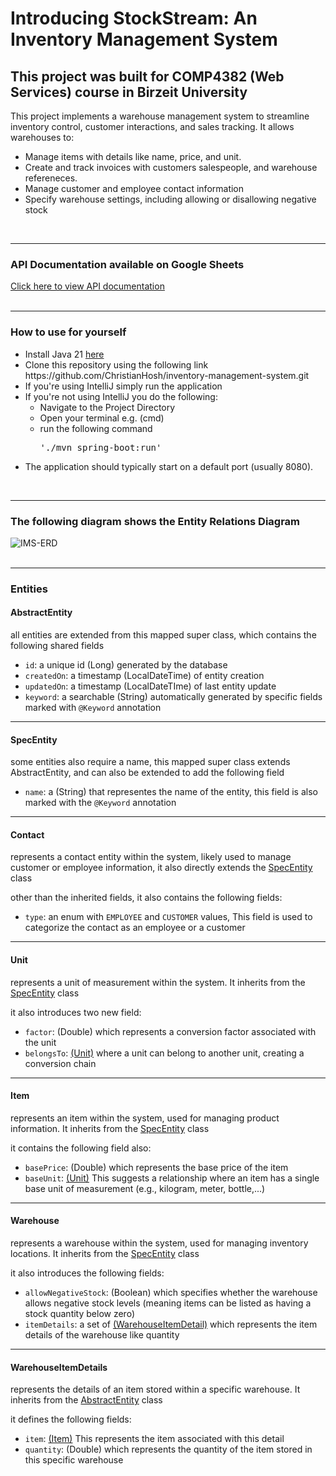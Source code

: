 <h1>Introducing StockStream: An Inventory Management System</h1>
<h2>This project was built for COMP4382 (Web Services) course in Birzeit University</h2>
<p>This project implements a warehouse management system to streamline inventory control, customer interactions, and sales tracking. It allows warehouses to:</p>
<ul>
  <li>Manage items with details like name, price, and unit.</li>
  <li>Create and track invoices with customers salespeople, and warehouse refereneces.</li>
  <li>Manage customer and employee contact information</li>
  <li>Specify warehouse settings, including allowing or disallowing negative stock</li>
</ul>
<br/>
<hr/>
<div>
  <h3>API Documentation available on Google Sheets</h3>
  <a href="https://docs.google.com/spreadsheets/d/1ZpMwW9f5QEL47GuOURc2nhgphvwFFmVGspfF8CfqkVE/edit?usp=sharing">Click here to view API documentation</a>
</div>
<br/>
<hr/>
<div>
  <h3>How to use for yourself</h3>
  <ul>
    <li>Install Java 21 <a href="https://www.oracle.com/java/technologies/javase/jdk21-archive-downloads.html">here</a></li>
    <li>Clone this repository using the following link https://github.com/ChristianHosh/inventory-management-system.git</li>
    <li>If you're using IntelliJ simply run the application</li>
    <li>If you're not using IntelliJ you do the following:
      <ul>
        <li>Navigate to the Project Directory</li>
        <li>Open your terminal e.g. (cmd)</li>
        <li>run the following command <pre>'./mvn spring-boot:run'</pre></li>
      </ul>
      <li>The application should typically start on a default port (usually 8080).</li>
    </li>
  </ul>
</div>
<br/>
<hr/>
<div>
  <h3>The following diagram shows the Entity Relations Diagram</h3>
  <img src="https://github.com/ChristianHosh/inventory-management-system/assets/104357056/7e671b9e-afcf-417f-aa10-fc30ce9c9e4a" alt="IMS-ERD" />
</div>
<br/>
<hr/>
<div>
  <h3>Entities</h3>
  <div>
    <h4>AbstractEntity</h4>
    <p>all entities are extended from this mapped super class, which contains the following shared fields</p>
    <ul>
      <li><code>id</code>: a unique id (Long) generated by the database</li>
      <li><code>createdOn</code>: a timestamp (LocalDateTime) of entity creation</li>
      <li><code>updatedOn</code>: a timestamp (LocalDateTIme) of last entity update</li>
      <li><code>keyword</code>: a searchable (String) automatically generated by specific fields marked with <code>@Keyword</code> annotation</li>
    </ul>
  </div>
  <hr/>
  <div>
    <h4>SpecEntity</h4>
    <p>some entities also require a name, this mapped super class extends AbstractEntity, and can also be extended to add the following field</p>
    <ul>
      <li><code>name</code>: a (String) that representes the name of the entity, this field is also marked with the <code>@Keyword</code> annotation</li>
    </ul>
  </div>
  <hr/>
  <div>
    <h4>Contact</h4>
    <p>represents a contact entity within the system, likely used to manage customer or employee information, it also directly extends the <a href="#specentity">SpecEntity</a> class</p>
    <p>other than the inherited fields, it also contains the following fields:</p>
    <ul>
      <li><code>type</code>: an enum with <code>EMPLOYEE</code> and <code>CUSTOMER</code> values, This field is used to categorize the contact as an employee or a customer</li>
    </ul>
  </div>
  <hr/>
  <div>
    <h4>Unit</h4>
    <p>represents a unit of measurement within the system. It inherits from the <a href="#specentity">SpecEntity</a> class</p>
    <p>it also introduces two new field:</p>
    <ul>
      <li><code>factor</code>: (Double) which represents a conversion factor associated with the unit</li>
      <li><code>belongsTo</code>: <a href="#unit">(Unit)</a> where a unit can belong to another unit, creating a conversion chain</li>
    </ul>
  </div>
  <hr/>
  <div>
    <h4>Item</h4>
    <p>represents an item within the system, used for managing product information. It inherits from the <a href="#specentity">SpecEntity</a> class</p>
    <p>it contains the following field also:</p>
    <ul>
      <li><code>basePrice</code>: (Double) which represents the base price of the item</li>
      <li><code>baseUnit</code>: <a href="#unit">(Unit)</a> This suggests a relationship where an item has a single base unit of measurement (e.g., kilogram, meter, bottle,...)</li>
    </ul>
  </div>
  <hr/>
  <div>
    <h4>Warehouse</h4>
    <p>represents a warehouse within the system, used for managing inventory locations. It inherits from the <a href="#specentity">SpecEntity</a> class</p>
    <p>it also introduces the following fields:</p>
    <ul>
      <li><code>allowNegativeStock</code>: (Boolean) which specifies whether the warehouse allows negative stock levels (meaning items can be listed as having a stock quantity below zero)</li>
      <li><code>itemDetails</code>: a set of <a href="#warehouseitemdetail">(WarehouseItemDetail)</a> which represents the item details of the warehouse like quantity</li>
    </ul>
  </div>
  <hr/>
  <div>
    <h4>WarehouseItemDetails</h4>
    <p>represents the details of an item stored within a specific warehouse. It inherits from the <a href="#abstractentity">AbstractEntity</a> class</p>
    <p>it defines the following fields:</p>
    <ul>
      <li><code>item</code>: <a href="#item">(Item)</a> This represents the item associated with this detail</li>
      <li><code>quantity</code>:  (Double) which represents the quantity of the item stored in this specific warehouse</li>
    </ul>
  </div>
</div>
